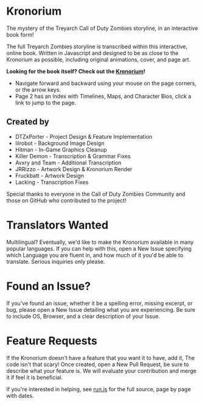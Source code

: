 # Kronorium
The mystery of the Treyarch Call of Duty Zombies storyline, in an interactive book form!

The full Treyarch Zombies storyline is transcribed within this interactive, online book. Written in Javascript and designed to be as close to the Kronorium as possible, including original animations, cover, and page art.

**Looking for the book itself? Check out the [Kronorium](https://dtzxporter.github.io/Kronorium/)!**
* Navigate forward and backward using your mouse on the page corners, or the arrow keys.
* Page 2 has an Index with Timelines, Maps, and Character Bios, click a link to jump to the page.

## Created by

* DTZxPorter - Project Design & Feature Implementation
* lilrobot - Background Image Design
* Hitman - In-Game Graphics Cleanup
* Killer Demon - Transcription & Grammar Fixes
* Avxry and Team - Additional Transcription
* JRRizzo - Artwork Design & Kronorium Render
* Fruckbatt - Artwork Design
* Lacking - Transcription Fixes

Special thanks to everyone in the Call of Duty Zombies Community and those on GitHub who contributed to the project!

# Translators Wanted

Multilingual? Eventually, we'd like to make the Kronorium available in many popular languages. If you can help with this, open a New Issue specifying which Language you are fluent in, and how much of it you'd be able to translate. Serious inquiries only please.

# Found an Issue?

If you've found an issue, whether it be a spelling error, missing excerpt, or bug, please open a New Issue detailing what you are experiencing. Be sure to include OS, Browser, and a clear description of your Issue.

# Feature Requests

If the Kronorium doesn't have a feature that you want it to have, add it, The code isn't that scary! Once created, open a New Pull Request, be sure to describe what your feature is. We will evaluate your contribution and merge it if feel it is beneficial.

If you're interested in helping, see [run.js](https://github.com/dtzxporter/Kronorium/blob/master/scripts/run.js) for the full source, page by page with dates.